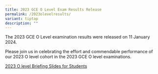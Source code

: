 ```yaml
---
title: 2023 GCE O Level Exam Results Release
permalink: /2023olevelresults/
variant: tiptap
description: ""
---
```

<p>The 2023 GCE O Level examination results were released on 11 January 2024.</p><p></p><p>Please join us in celebrating the effort and commendable performance of our 2023 O level cohort in the 2023 GCE O level examinations.&nbsp;</p><p><a href="/files/2023_O_Level_Briefing_Slides_for_Students_for_website.pdf" rel="noopener noreferrer nofollow" target="_blank">2023 O level Briefing Slides for Students</a></p>